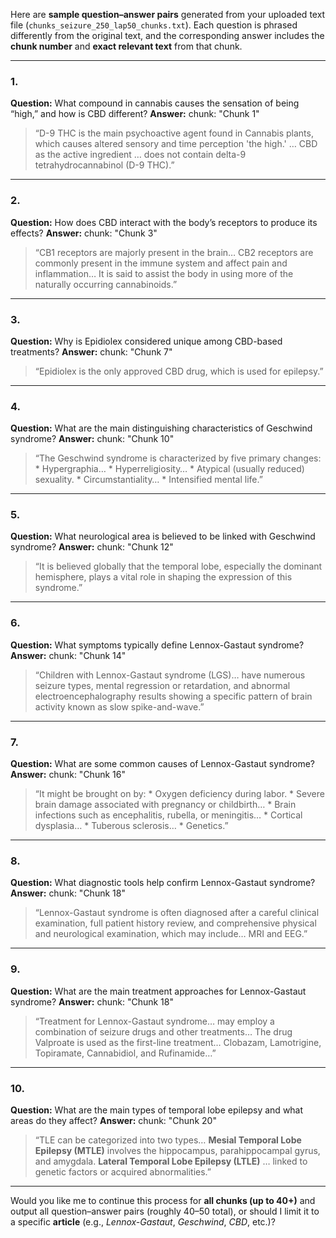 Here are **sample question–answer pairs** generated from your uploaded text file (`chunks_seizure_250_lap50_chunks.txt`).
Each question is phrased differently from the original text, and the corresponding answer includes the **chunk number** and **exact relevant text** from that chunk.

---

### **1.**

**Question:** What compound in cannabis causes the sensation of being “high,” and how is CBD different?
**Answer:**
chunk: "Chunk 1"

> “D-9 THC is the main psychoactive agent found in Cannabis plants, which causes altered sensory and time perception 'the high.' … CBD as the active ingredient … does not contain delta-9 tetrahydrocannabinol (D-9 THC).”

---

### **2.**

**Question:** How does CBD interact with the body’s receptors to produce its effects?
**Answer:**
chunk: "Chunk 3"

> “CB1 receptors are majorly present in the brain… CB2 receptors are commonly present in the immune system and affect pain and inflammation… It is said to assist the body in using more of the naturally occurring cannabinoids.”

---

### **3.**

**Question:** Why is Epidiolex considered unique among CBD-based treatments?
**Answer:**
chunk: "Chunk 7"

> “Epidiolex is the only approved CBD drug, which is used for epilepsy.”

---

### **4.**

**Question:** What are the main distinguishing characteristics of Geschwind syndrome?
**Answer:**
chunk: "Chunk 10"

> “The Geschwind syndrome is characterized by five primary changes: * Hypergraphia… * Hyperreligiosity… * Atypical (usually reduced) sexuality. * Circumstantiality… * Intensified mental life.”

---

### **5.**

**Question:** What neurological area is believed to be linked with Geschwind syndrome?
**Answer:**
chunk: "Chunk 12"

> “It is believed globally that the temporal lobe, especially the dominant hemisphere, plays a vital role in shaping the expression of this syndrome.”

---

### **6.**

**Question:** What symptoms typically define Lennox-Gastaut syndrome?
**Answer:**
chunk: "Chunk 14"

> “Children with Lennox-Gastaut syndrome (LGS)… have numerous seizure types, mental regression or retardation, and abnormal electroencephalography results showing a specific pattern of brain activity known as slow spike-and-wave.”

---

### **7.**

**Question:** What are some common causes of Lennox-Gastaut syndrome?
**Answer:**
chunk: "Chunk 16"

> “It might be brought on by: * Oxygen deficiency during labor. * Severe brain damage associated with pregnancy or childbirth… * Brain infections such as encephalitis, rubella, or meningitis… * Cortical dysplasia… * Tuberous sclerosis… * Genetics.”

---

### **8.**

**Question:** What diagnostic tools help confirm Lennox-Gastaut syndrome?
**Answer:**
chunk: "Chunk 18"

> “Lennox-Gastaut syndrome is often diagnosed after a careful clinical examination, full patient history review, and comprehensive physical and neurological examination, which may include… MRI and EEG.”

---

### **9.**

**Question:** What are the main treatment approaches for Lennox-Gastaut syndrome?
**Answer:**
chunk: "Chunk 18"

> “Treatment for Lennox-Gastaut syndrome… may employ a combination of seizure drugs and other treatments… The drug Valproate is used as the first-line treatment… Clobazam, Lamotrigine, Topiramate, Cannabidiol, and Rufinamide…”

---

### **10.**

**Question:** What are the main types of temporal lobe epilepsy and what areas do they affect?
**Answer:**
chunk: "Chunk 20"

> “TLE can be categorized into two types… **Mesial Temporal Lobe Epilepsy (MTLE)** involves the hippocampus, parahippocampal gyrus, and amygdala. **Lateral Temporal Lobe Epilepsy (LTLE)** … linked to genetic factors or acquired abnormalities.”

---

Would you like me to continue this process for **all chunks (up to 40+)** and output all question–answer pairs (roughly 40–50 total), or should I limit it to a specific **article** (e.g., *Lennox-Gastaut*, *Geschwind*, *CBD*, etc.)?
